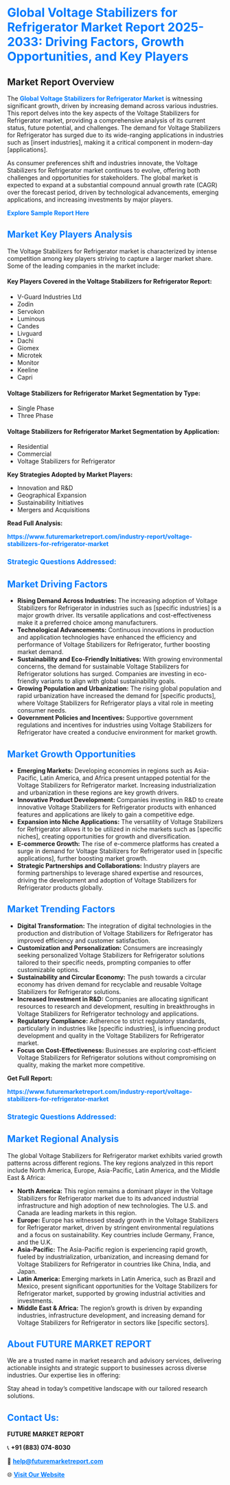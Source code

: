 <h1 style="color: #007BFF;">Global Voltage Stabilizers for Refrigerator Market Report 2025-2033: Driving Factors, Growth Opportunities, and Key Players</h1>

<section id="overview">
<h2>Market Report Overview</h2>
<p>The <a href="https://www.futuremarketreport.com/industry-report/voltage-stabilizers-for-refrigerator-market" style="color: #007BFF; text-decoration: none;"><strong>Global Voltage Stabilizers for Refrigerator Market</strong></a> is witnessing significant growth, driven by increasing demand across various industries. This report delves into the key aspects of the Voltage Stabilizers for Refrigerator market, providing a comprehensive analysis of its current status, future potential, and challenges. The demand for Voltage Stabilizers for Refrigerator has surged due to its wide-ranging applications in industries such as [insert industries], making it a critical component in modern-day [applications].</p>
<p>As consumer preferences shift and industries innovate, the Voltage Stabilizers for Refrigerator market continues to evolve, offering both challenges and opportunities for stakeholders. The global market is expected to expand at a substantial compound annual growth rate (CAGR) over the forecast period, driven by technological advancements, emerging applications, and increasing investments by major players.</p>
</section>

<section id="overview">
<p><a href="https://www.futuremarketreport.com/request-sample/reportId=110897" style="color: #007BFF; text-decoration: none;"><strong>Explore Sample Report Here</strong></a></p>
</section>

<section id="key-players">
<h2 style="color: #007BFF;">Market Key Players Analysis</h2>
<p>The Voltage Stabilizers for Refrigerator market is characterized by intense competition among key players striving to capture a larger market share. Some of the leading companies in the market include:</p>
<h4>Key Players Covered in the Voltage Stabilizers for Refrigerator Report:</h4>
<ul><li>V-Guard Industries Ltd</li><li>Zodin</li><li>Servokon</li><li>Luminous</li><li>Candes</li><li>Livguard</li><li>Dachi</li><li>Giomex</li><li>Microtek</li><li>Monitor</li><li>Keeline</li><li>Capri</li></ul>
<h4>Voltage Stabilizers for Refrigerator Market Segmentation by Type:</h4>
<ul><li>Single Phase</li><li>Three Phase</li></ul>

<h4>Voltage Stabilizers for Refrigerator Market Segmentation by Application:</h4>
<ul><li>Residential</li><li>Commercial</li><li>Voltage Stabilizers for Refrigerator</li></ul>
<p><strong>Key Strategies Adopted by Market Players:</strong></p>
<ul>
<li>Innovation and R&D</li>
<li>Geographical Expansion</li>
<li>Sustainability Initiatives</li>
<li>Mergers and Acquisitions</li>
</ul>
</section>

<section>
<p><strong>Read Full Analysis: </strong></p><a href="https://www.futuremarketreport.com/industry-report/voltage-stabilizers-for-refrigerator-market" style="color: #007BFF; text-decoration: none;"><strong>https://www.futuremarketreport.com/industry-report/voltage-stabilizers-for-refrigerator-market</strong></a>
<h3 style="color: #007BFF;">Strategic Questions Addressed:</h3>
</section>

<section id="driving-factors">
<h2 style="color: #007BFF;">Market Driving Factors</h2>
<ul>
<li><strong>Rising Demand Across Industries:</strong> The increasing adoption of Voltage Stabilizers for Refrigerator in industries such as [specific industries] is a major growth driver. Its versatile applications and cost-effectiveness make it a preferred choice among manufacturers.</li>
<li><strong>Technological Advancements:</strong> Continuous innovations in production and application technologies have enhanced the efficiency and performance of Voltage Stabilizers for Refrigerator, further boosting market demand.</li>
<li><strong>Sustainability and Eco-Friendly Initiatives:</strong> With growing environmental concerns, the demand for sustainable Voltage Stabilizers for Refrigerator solutions has surged. Companies are investing in eco-friendly variants to align with global sustainability goals.</li>
<li><strong>Growing Population and Urbanization:</strong> The rising global population and rapid urbanization have increased the demand for [specific products], where Voltage Stabilizers for Refrigerator plays a vital role in meeting consumer needs.</li>
<li><strong>Government Policies and Incentives:</strong> Supportive government regulations and incentives for industries using Voltage Stabilizers for Refrigerator have created a conducive environment for market growth.</li>
</ul>
</section>

<section id="growth-opportunities">
<h2 style="color: #007BFF;">Market Growth Opportunities</h2>
<ul>
<li><strong>Emerging Markets:</strong> Developing economies in regions such as Asia-Pacific, Latin America, and Africa present untapped potential for the Voltage Stabilizers for Refrigerator market. Increasing industrialization and urbanization in these regions are key growth drivers.</li>
<li><strong>Innovative Product Development:</strong> Companies investing in R&D to create innovative Voltage Stabilizers for Refrigerator products with enhanced features and applications are likely to gain a competitive edge.</li>
<li><strong>Expansion into Niche Applications:</strong> The versatility of Voltage Stabilizers for Refrigerator allows it to be utilized in niche markets such as [specific niches], creating opportunities for growth and diversification.</li>
<li><strong>E-commerce Growth:</strong> The rise of e-commerce platforms has created a surge in demand for Voltage Stabilizers for Refrigerator used in [specific applications], further boosting market growth.</li>
<li><strong>Strategic Partnerships and Collaborations:</strong> Industry players are forming partnerships to leverage shared expertise and resources, driving the development and adoption of Voltage Stabilizers for Refrigerator products globally.</li>
</ul>
</section>

<section id="trending-factors">
<h2 style="color: #007BFF;">Market Trending Factors</h2>
<ul>
<li><strong>Digital Transformation:</strong> The integration of digital technologies in the production and distribution of Voltage Stabilizers for Refrigerator has improved efficiency and customer satisfaction.</li>
<li><strong>Customization and Personalization:</strong> Consumers are increasingly seeking personalized Voltage Stabilizers for Refrigerator solutions tailored to their specific needs, prompting companies to offer customizable options.</li>
<li><strong>Sustainability and Circular Economy:</strong> The push towards a circular economy has driven demand for recyclable and reusable Voltage Stabilizers for Refrigerator solutions.</li>
<li><strong>Increased Investment in R&D:</strong> Companies are allocating significant resources to research and development, resulting in breakthroughs in Voltage Stabilizers for Refrigerator technology and applications.</li>
<li><strong>Regulatory Compliance:</strong> Adherence to strict regulatory standards, particularly in industries like [specific industries], is influencing product development and quality in the Voltage Stabilizers for Refrigerator market.</li>
<li><strong>Focus on Cost-Effectiveness:</strong> Businesses are exploring cost-efficient Voltage Stabilizers for Refrigerator solutions without compromising on quality, making the market more competitive.</li>
</ul>
</section>

<section>
<p><strong>Get Full Report: </strong></p><a href="https://www.futuremarketreport.com/industry-report/voltage-stabilizers-for-refrigerator-market" style="color: #007BFF; text-decoration: none;"><strong>https://www.futuremarketreport.com/industry-report/voltage-stabilizers-for-refrigerator-market</strong></a>
<h3 style="color: #007BFF;">Strategic Questions Addressed:</h3>
</section>


<section id="regional-analysis">
<h2 style="color: #007BFF;">Market Regional Analysis</h2>
<p>The global Voltage Stabilizers for Refrigerator market exhibits varied growth patterns across different regions. The key regions analyzed in this report include North America, Europe, Asia-Pacific, Latin America, and the Middle East & Africa:</p>
<ul>
<li><strong>North America:</strong> This region remains a dominant player in the Voltage Stabilizers for Refrigerator market due to its advanced industrial infrastructure and high adoption of new technologies. The U.S. and Canada are leading markets in this region.</li>
<li><strong>Europe:</strong> Europe has witnessed steady growth in the Voltage Stabilizers for Refrigerator market, driven by stringent environmental regulations and a focus on sustainability. Key countries include Germany, France, and the U.K.</li>
<li><strong>Asia-Pacific:</strong> The Asia-Pacific region is experiencing rapid growth, fueled by industrialization, urbanization, and increasing demand for Voltage Stabilizers for Refrigerator in countries like China, India, and Japan.</li>
<li><strong>Latin America:</strong> Emerging markets in Latin America, such as Brazil and Mexico, present significant opportunities for the Voltage Stabilizers for Refrigerator market, supported by growing industrial activities and investments.</li>
<li><strong>Middle East & Africa:</strong> The region’s growth is driven by expanding industries, infrastructure development, and increasing demand for Voltage Stabilizers for Refrigerator in sectors like [specific sectors].</li>
</ul>
</section>

<footer>
<h2 style="color: #007BFF;">About FUTURE MARKET REPORT</h2>
<p>We are a trusted name in market research and advisory services, delivering actionable insights and strategic support to businesses across diverse industries. Our expertise lies in offering:</p>

<p>Stay ahead in today’s competitive landscape with our tailored research solutions.</p>

<h2 style="color: #007BFF;">Contact Us:</h2>
<p><strong>FUTURE MARKET REPORT</strong></p>
<p>📞 <strong>+91 (883) 074-8030</strong></p>
<p>📧 <strong><a href="mailto:help@futuremarketreport.com" style="color: #007BFF;">help@futuremarketreport.com</a></strong></p>
<p>🌐 <strong><a href="https://www.futuremarketreport.com/" style="color: #007BFF;">Visit Our Website</a></strong></p>
</footer>